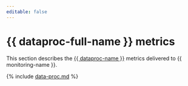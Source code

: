 ```yaml
---
editable: false
---
```


# {{ dataproc-full-name }} metrics

This section describes the [{{ dataproc-name }}](../../data-proc/) metrics delivered to {{ monitoring-name }}.

{% include [data-proc.md](../../_includes/monitoring/metrics-ref/data-proc.md) %}